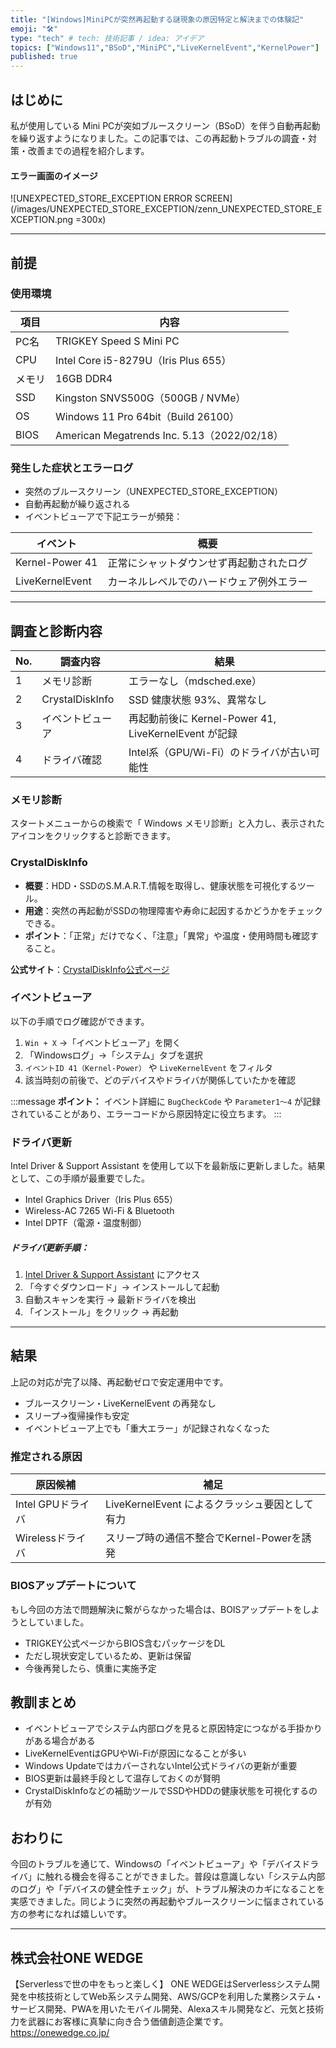 ```yaml
---
title: "[Windows]MiniPCが突然再起動する謎現象の原因特定と解決までの体験記"
emoji: "🛠️"
type: "tech" # tech: 技術記事 / idea: アイデア
topics: ["Windows11","BSoD","MiniPC","LiveKernelEvent","KernelPower"]
published: true
---
```


## はじめに

私が使用している Mini PCが突如ブルースクリーン（BSoD）を伴う自動再起動を繰り返すようになりました。この記事では、この再起動トラブルの調査・対策・改善までの過程を紹介します。

#### エラー画面のイメージ
![UNEXPECTED_STORE_EXCEPTION ERROR SCREEN](/images/UNEXPECTED_STORE_EXCEPTION/zenn_UNEXPECTED_STORE_EXCEPTION.png =300x)


---

## 前提

### 使用環境

| 項目   | 内容                                    |
| ---- | ----------------------------------------- |
| PC名  | TRIGKEY Speed S Mini PC                   |
| CPU  | Intel Core i5-8279U（Iris Plus 655）        |
| メモリ  | 16GB DDR4                                 |
| SSD  | Kingston SNVS500G（500GB / NVMe）           |
| OS   | Windows 11 Pro 64bit（Build 26100）         |
| BIOS | American Megatrends Inc. 5.13（2022/02/18） |


### 発生した症状とエラーログ

* 突然のブルースクリーン（UNEXPECTED\_STORE\_EXCEPTION）
* 自動再起動が繰り返される
* イベントビューアで下記エラーが頻発：

| イベント            | 概要                   |
| --------------- | -------------------- |
| Kernel-Power 41 | 正常にシャットダウンせず再起動されたログ |
| LiveKernelEvent | カーネルレベルでのハードウェア例外エラー |

---

## 調査と診断内容

| No. | 調査内容            | 結果                                          |
| --  | --------------- | ------------------------------------------- |
| 1   | メモリ診断           | エラーなし（mdsched.exe）                          |
| 2   | CrystalDiskInfo | SSD 健康状態 93%、異常なし                           |
| 3   | イベントビューア        | 再起動前後に Kernel-Power 41, LiveKernelEvent が記録 |
| 4   | ドライバ確認          | Intel系（GPU/Wi-Fi）のドライバが古い可能性                |

### メモリ診断
スタートメニューからの検索で「 Windows メモリ診断」と入力し、表示されたアイコンをクリックすると診断できます。

### CrystalDiskInfo

* **概要**：HDD・SSDのS.M.A.R.T.情報を取得し、健康状態を可視化するツール。
* **用途**：突然の再起動がSSDの物理障害や寿命に起因するかどうかをチェックできる。
* **ポイント**：「正常」だけでなく、「注意」「異常」や温度・使用時間も確認すること。

**公式サイト**：[CrystalDiskInfo公式ページ](https://crystalmark.info/ja/software/crystaldiskinfo/)


### イベントビューア

以下の手順でログ確認ができます。
1. `Win + X` →「イベントビューア」を開く
2. 「Windowsログ」→「システム」タブを選択
3. `イベントID 41（Kernel-Power）` や `LiveKernelEvent` をフィルタ
4. 該当時刻の前後で、どのデバイスやドライバが関係していたかを確認

:::message
**ポイント：** 
イベント詳細に `BugCheckCode` や `Parameter1〜4` が記録されていることがあり、エラーコードから原因特定に役立ちます。
:::


### ドライバ更新

Intel Driver & Support Assistant を使用して以下を最新版に更新しました。結果として、この手順が最重要でした。

* Intel Graphics Driver（Iris Plus 655）
* Wireless-AC 7265 Wi-Fi & Bluetooth
* Intel DPTF（電源・温度制御）

##### ドライバ更新手順：

1. [Intel Driver & Support Assistant](https://www.intel.co.jp/content/www/jp/ja/support/detect.html) にアクセス
2. 「今すぐダウンロード」→ インストールして起動
3. 自動スキャンを実行 → 最新ドライバを検出
4. 「インストール」をクリック → 再起動

---

## 結果

上記の対応が完了以降、再起動ゼロで安定運用中です。

* ブルースクリーン・LiveKernelEvent の再発なし
* スリープ→復帰操作も安定
* イベントビューア上でも「重大エラー」が記録されなくなった

### 推定される原因

| 原因候補          | 補足                              |
| ------------- | ------------------------------- |
| Intel GPUドライバ | LiveKernelEvent によるクラッシュ要因として有力 |
| Wirelessドライバ  | スリープ時の通信不整合でKernel-Powerを誘発     |


### BIOSアップデートについて

もし今回の方法で問題解決に繋がらなかった場合は、BOISアップデートをしようとしていました。

* TRIGKEY公式ページからBIOS含むパッケージをDL
* ただし現状安定しているため、更新は保留
* 今後再発したら、慎重に実施予定

## 教訓まとめ

* イベントビューアでシステム内部ログを見ると原因特定につながる手掛かりがある場合がある
* LiveKernelEventはGPUやWi-Fiが原因になることが多い
* Windows UpdateではカバーされないIntel公式ドライバの更新が重要
* BIOS更新は最終手段として温存しておくのが賢明
* CrystalDiskInfoなどの補助ツールでSSDやHDDの健康状態を可視化するのが有効

## おわりに
今回のトラブルを通じて、Windowsの「イベントビューア」や「デバイスドライバ」に触れる機会を得ることができました。普段は意識しない「システム内部のログ」や「デバイスの健全性チェック」が、トラブル解決のカギになることを実感できました。同じように突然の再起動やブルースクリーンに悩まされている方の参考になれば嬉しいです。

---

## 株式会社ONE WEDGE
【Serverlessで世の中をもっと楽しく】
ONE WEDGEはServerlessシステム開発を中核技術としてWeb系システム開発、AWS/GCPを利用した業務システム・サービス開発、PWAを用いたモバイル開発、Alexaスキル開発など、元気と技術力を武器にお客様に真摯に向き合う価値創造企業です。
https://onewedge.co.jp/